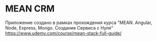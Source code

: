 # MEAN CRM
Приложение создано в рамках прохождения курса "MEAN. Angular, Node, Express, Mongo. Создание Сервиса с Нуля"
https://www.udemy.com/course/mean-stack-full-guide/